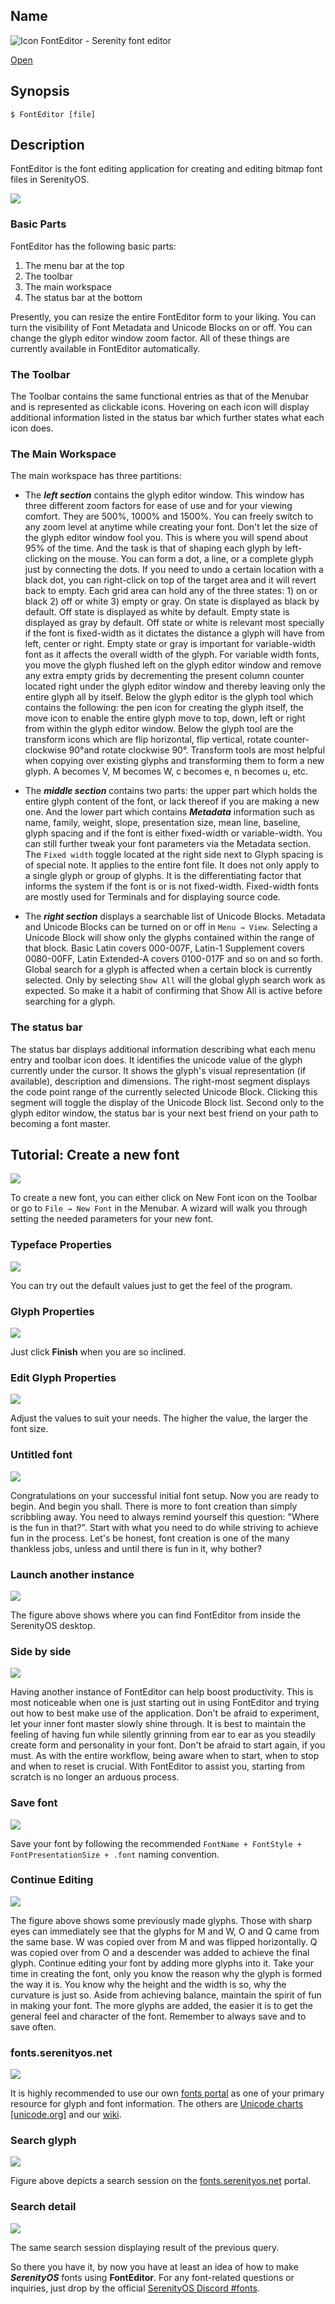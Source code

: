 ## Name

![Icon](/res/icons/16x16/app-font-editor.png) FontEditor - Serenity font editor

[Open](launch:///bin/FontEditor)

## Synopsis

```**sh
$ FontEditor [file]
```

## Description

FontEditor is the font editing application for creating and editing bitmap font files in SerenityOS.

![](FontEditor.png)

### Basic Parts

FontEditor has the following basic parts:

1. The menu bar at the top
2. The toolbar
3. The main workspace
4. The status bar at the bottom

Presently, you can resize the entire FontEditor form to your liking. You can turn the visibility of Font Metadata and Unicode Blocks on or off. You can change the glyph editor window zoom factor. All of these things are currently available in FontEditor automatically.

### The Toolbar

The Toolbar contains the same functional entries as that of the Menubar and is represented as clickable icons. Hovering on each icon will display additional information listed in the status bar which further states what each icon does.

### The Main Workspace

The main workspace has three partitions:

-   The **_left section_** contains the glyph editor window. This window has three different zoom factors for ease of use and for your viewing comfort. They are 500%, 1000% and 1500%. You can freely switch to any zoom level at anytime while creating your font. Don't let the size of the glyph editor window fool you. This is where you will spend about 95% of the time. And the task is that of shaping each glyph by left-clicking on the mouse. You can form a dot, a line, or a complete glyph just by connecting the dots. If you need to undo a certain location with a black dot, you can right-click on top of the target area and it will revert back to empty. Each grid area can hold any of the three states: 1) on or black 2) off or white 3) empty or gray. On state is displayed as black by default. Off state is displayed as white by default. Empty state is displayed as gray by default. Off state or white is relevant most specially if the font is fixed-width as it dictates the distance a glyph will have from left, center or right. Empty state or gray is important for variable-width font as it affects the overall width of the glyph. For variable width fonts, you move the glyph flushed left on the glyph editor window and remove any extra empty grids by decrementing the present column counter located right under the glyph editor window and thereby leaving only the entire glyph all by itself. Below the glyph editor is the glyph tool which contains the following: the pen icon for creating the glyph itself, the move icon to enable the entire glyph move to top, down, left or right from within the glyph editor window. Below the glyph tool are the transform icons which are flip horizontal, flip vertical, rotate counter-clockwise 90°and rotate clockwise 90°. Transform tools are most helpful when copying over existing glyphs and transforming them to form a new glyph. A becomes V, M becomes W, c becomes e, n becomes u, etc.

-   The **_middle section_** contains two parts: the upper part which holds the entire glyph content of the font, or lack thereof if you are making a new one. And the lower part which contains **_Metadata_** information such as name, family, weight, slope, presentation size, mean line, baseline, glyph spacing and if the font is either fixed-width or variable-width. You can still further tweak your font parameters via the Metadata section. The `Fixed width` toggle located at the right side next to Glyph spacing is of special note. It applies to the entire font file. It does not only apply to a single glyph or group of glyphs. It is the differentiating factor that informs the system if the font is or is not fixed-width. Fixed-width fonts are mostly used for Terminals and for displaying source code.

-   The **_right section_** displays a searchable list of Unicode Blocks.
    Metadata and Unicode Blocks can be turned on or off in `Menu → View`. Selecting a Unicode Block will show only the glyphs contained within the range of that block. Basic Latin covers 000-007F, Latin-1 Supplement covers 0080-00FF, Latin Extended-A covers 0100-017F and so on and so forth. Global search for a glyph is affected when a certain block is currently selected. Only by selecting `Show All` will the global glyph search work as expected. So make it a habit of confirming that Show All is active before searching for a glyph.

### The status bar

The status bar displays additional information describing what each menu entry and toolbar icon does. It identifies the unicode value of the glyph currently under the cursor. It shows the glyph's visual representation (if available), description and dimensions. The right-most segment displays the code point range of the currently selected Unicode Block. Clicking this segment will toggle the display of the Unicode Block list. Second only to the glyph editor window, the status bar is your next best friend on your path to becoming a font master.

## Tutorial: Create a new font

![](FontEditor_New_Font.png)

To create a new font, you can either click on New Font icon on the Toolbar or go to `File → New Font` in the Menubar.
A wizard will walk you through setting the needed parameters for your new font.

### Typeface Properties

![](FontEditor_Typeface_properties.png)

You can try out the default values just to get the feel of the program.

### Glyph Properties

![](FontEditor_Glyph_properties.png)

Just click **Finish** when you are so inclined.

### Edit Glyph Properties

![](FontEditor_Edit_Glyph_properties.png)

Adjust the values to suit your needs. The higher the value, the larger the font size.

### Untitled font

![](FontEditor_Untitled.png)

Congratulations on your successful initial font setup. Now you are ready to begin. And begin you shall. There is more to font creation than simply scribbling away. You need to always remind yourself this question: "Where is the fun in that?". Start with what you need to do while striving to achieve fun in the process. Let's be honest, font creation is one of the many thankless jobs, unless and until there is fun in it, why bother?

### Launch another instance

![](FontEditor_Launching_second_instance.png)

The figure above shows where you can find FontEditor from inside the SerenityOS desktop.

### Side by side

![](FontEditor_Twins_sidebyside.png)

Having another instance of FontEditor can help boost productivity. This is most noticeable when one is just starting out in using FontEditor and trying out how to best make use of the application. Don't be afraid to experiment, let your inner font master slowly shine through. It is best to maintain the feeling of having fun while silently grinning from ear to ear as you steadily create form and personality in your font. Don't be afraid to start again, if you must. As with the entire workflow, being aware when to start, when to stop and when to reset is crucial. With FontEditor to assist you, starting from scratch is no longer an arduous process.

### Save font

![](FontEditor_Save_font_as.png)

Save your font by following the recommended `FontName + FontStyle + FontPresentationSize + .font` naming convention.

### Continue Editing

![](FontEditor_Continue_editing_current_font.png)

The figure above shows some previously made glyphs. Those with sharp eyes can immediately see that the glyphs for M and W, O and Q came from the same base. W was copied over from M and was flipped horizontally. Q was copied over from O and a descender was added to achieve the final glyph. Continue editing your font by adding more glyphs into it. Take your time in creating the font, only you know the reason why the glyph is formed the way it is. You know why the height and the width is so, why the curvature is just so. Aside from achieving balance, maintain the spirit of fun in making your font. The more glyphs are added, the easier it is to get the general feel and character of the font. Remember to always save and to save often.

### fonts.serenityos.net

![](Fonts_SerenityOS_dot_Net.png)

It is highly recommended to use our own [fonts portal](https://fonts.serenityos.net) as one of your primary resource for glyph and font information. The others are [Unicode charts [unicode.org]](https://www.unicode.org/charts/) and our [wiki](https://wiki.serenityos.net).

### Search glyph

![](Fonts_SerenityOS_dot_Net_search_result.png)

Figure above depicts a search session on the [fonts.serenityos.net](https://fonts.serenityos.net) portal.

### Search detail

![](Fonts_SerenityOS_dot_Net_result_detail.png)

The same search session displaying result of the previous query.

So there you have it, by now you have at least an idea of how to make **_SerenityOS_** fonts using **FontEditor**. For any font-related questions or inquiries, just drop by the official [SerenityOS Discord #fonts](https://discord.com/channels/830522505605283862/927893781968191508).
